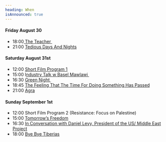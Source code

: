 ```yaml
---
heading: When
isAnnounced: true
---
```

#### Friday August 30

* 18:00[ The Teacher ](https://gasebackfilmfestival.com/movies/the-teacher)
* 21:00 [Tedious Days And Nights](https://gasebackfilmfestival.com/movies/tedious-days-and-nights)

#### Saturday August 31st

* 12:00 [Short Film Program 1](https://gasebackfilmfestival.com/movies)
* 15:00 I[ndustry Talk w Basel Mawlawi ](https://gasebackfilmfestival.com/discussions)
* 16:30 [Green Night ](https://gasebackfilmfestival.com/movies/green-night)
* 18:45 [The Feeling That The Time For Doing Something Has Passed](https://gasebackfilmfestival.com/movies/the-feeling)
* 21:00 [Agra](https://gasebackfilmfestival.com/movies/agra)

#### Sunday September 1st

* 12:00 Short Film Program 2 (Resistance: Focus on Palestine)
* 15:00 [Tomorrow’s Freedom](https://gasebackfilmfestival.com/movies/tomorrows-freedom)
* 16:30 [In Conversation with Daniel Levy, President of the US/ Middle East Project](https://gasebackfilmfestival.com/discussions)
* 18:00 [Bye Bye Tiberias](https://gasebackfilmfestival.com/movies/bye-bye-tiberias)